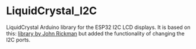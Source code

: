 # LiquidCrystal_I2C
LiquidCrystal Arduino library for the ESP32 I2C LCD displays.
It is based on this: [library by John Rickman](https://github.com/johnrickman/LiquidCrystal_I2C) but added the functionality of changing the I2C ports.
